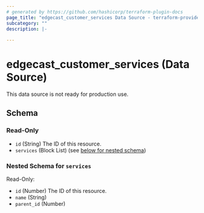 ```yaml
---
# generated by https://github.com/hashicorp/terraform-plugin-docs
page_title: "edgecast_customer_services Data Source - terraform-provider-edgecast"
subcategory: ""
description: |-
  
---
```


# edgecast_customer_services (Data Source)
This data source is not ready for production use.

<!-- schema generated by tfplugindocs -->
## Schema

### Read-Only

- `id` (String) The ID of this resource.
- `services` (Block List) (see [below for nested schema](#nestedblock--services))

<a id="nestedblock--services"></a>
### Nested Schema for `services`

Read-Only:

- `id` (Number) The ID of this resource.
- `name` (String)
- `parent_id` (Number)